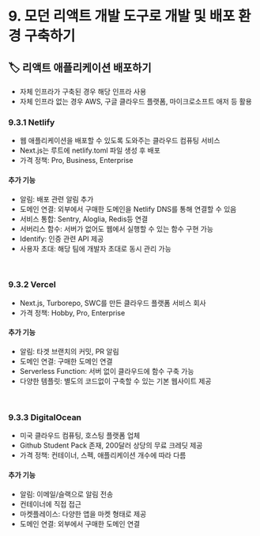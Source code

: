 # 9. 모던 리액트 개발 도구로 개발 및 배포 환경 구축하기

## 🏷 리액트 애플리케이션 배포하기

- 자체 인프라가 구축된 경우 해당 인프라 사용
- 자체 인프라 없는 경우 AWS, 구글 클라우드 플랫폼, 마이크로소프트 애저 등 활용

### 9.3.1 Netlify
- 웹 애플리케이션을 배포할 수 있도록 도와주는 클라우드 컴퓨팅 서비스
- Next.js는 루트에 netlify.toml 파일 생성 후 배포
- 가격 정책: Pro, Business, Enterprise
#### 추가 기능
- 알림: 배포 관련 알림 추가
- 도메인 연결: 외부에서 구매한 도메인을 Netlify DNS를 통해 연결할 수 있음
- 서비스 통합: Sentry, Aloglia, Redis등 연결
- 서버리스 함수: 서버가 없어도 웹에서 실행할 수 있는 함수 구현 가능
- Identify: 인증 관련 API 제공
- 사용자 초대: 해당 팀에 개발자 초대로 동시 관리 가능

<br />

### 9.3.2 Vercel
- Next.js, Turborepo, SWC를 만든 클라우드 플랫폼 서비스 회사
- 가격 정책: Hobby, Pro, Enterprise
#### 추가 기능
- 알림: 타겟 브랜치의 커밋, PR 알림
- 도메인 연결: 구매한 도메인 연결
- Serverless Function: 서버 없이 클라우드에 함수 구축 가능
- 다양한 템플릿: 별도의 코드없이 구축할 수 있는 기본 웹사이트 제공

<br />

### 9.3.3 DigitalOcean
- 미국 클라우드 컴퓨팅, 호스팅 플랫폼 업체
- Github Student Pack 존재, 200달러 상당의 무료 크레딧 제공
- 가격 정책: 컨테이너, 스펙, 애플리케이션 개수에 따라 다름
#### 추가 기능
- 알림: 이메일/슬랙으로 알림 전송
- 컨테이너에 직접 접근
- 마켓플레이스: 다양한 앱을 마켓 형태로 제공
- 도메인 연결: 외부에서 구매한 도메인 연결

